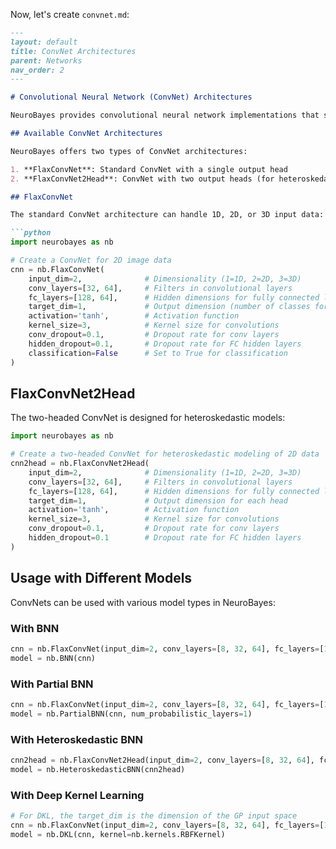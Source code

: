 Now, let's create `convnet.md`:

```markdown
---
layout: default
title: ConvNet Architectures
parent: Networks
nav_order: 2
---

# Convolutional Neural Network (ConvNet) Architectures

NeuroBayes provides convolutional neural network implementations that support 1D, 2D, and 3D convolutional operations for different types of data.

## Available ConvNet Architectures

NeuroBayes offers two types of ConvNet architectures:

1. **FlaxConvNet**: Standard ConvNet with a single output head
2. **FlaxConvNet2Head**: ConvNet with two output heads (for heteroskedastic models)

## FlaxConvNet

The standard ConvNet architecture can handle 1D, 2D, or 3D input data:

```python
import neurobayes as nb

# Create a ConvNet for 2D image data
cnn = nb.FlaxConvNet(
    input_dim=2,              # Dimensionality (1=1D, 2=2D, 3=3D)
    conv_layers=[32, 64],     # Filters in convolutional layers
    fc_layers=[128, 64],      # Hidden dimensions for fully connected layers
    target_dim=1,             # Output dimension (number of classes for classification)
    activation='tanh',        # Activation function
    kernel_size=3,            # Kernel size for convolutions
    conv_dropout=0.1,         # Dropout rate for conv layers
    hidden_dropout=0.1,       # Dropout rate for FC hidden layers
    classification=False      # Set to True for classification
)
```

## FlaxConvNet2Head
The two-headed ConvNet is designed for heteroskedastic models:
```python
import neurobayes as nb

# Create a two-headed ConvNet for heteroskedastic modeling of 2D data
cnn2head = nb.FlaxConvNet2Head(
    input_dim=2,              # Dimensionality (1=1D, 2=2D, 3=3D)
    conv_layers=[32, 64],     # Filters in convolutional layers
    fc_layers=[128, 64],      # Hidden dimensions for fully connected layers
    target_dim=1,             # Output dimension for each head
    activation='tanh',        # Activation function
    kernel_size=3,            # Kernel size for convolutions
    conv_dropout=0.1,         # Dropout rate for conv layers
    hidden_dropout=0.1        # Dropout rate for FC hidden layers
)
```

## Usage with Different Models
ConvNets can be used with various model types in NeuroBayes:

### With BNN
```python
cnn = nb.FlaxConvNet(input_dim=2, conv_layers=[8, 32, 64], fc_layers=[128, 16], target_dim=1)
model = nb.BNN(cnn)
```
### With Partial BNN
```python
cnn = nb.FlaxConvNet(input_dim=2, conv_layers=[8, 32, 64], fc_layers=[128, 16], target_dim=1)
model = nb.PartialBNN(cnn, num_probabilistic_layers=1)
```
### With Heteroskedastic BNN
```python
cnn2head = nb.FlaxConvNet2Head(input_dim=2, conv_layers=[8, 32, 64], fc_layers=[128, 16], target_dim=1)
model = nb.HeteroskedasticBNN(cnn2head)
```

### With Deep Kernel Learning
```python
# For DKL, the target_dim is the dimension of the GP input space
cnn = nb.FlaxConvNet(input_dim=2, conv_layers=[8, 32, 64], fc_layers=[128, 16], target_dim=2)
model = nb.DKL(cnn, kernel=nb.kernels.RBFKernel)
```